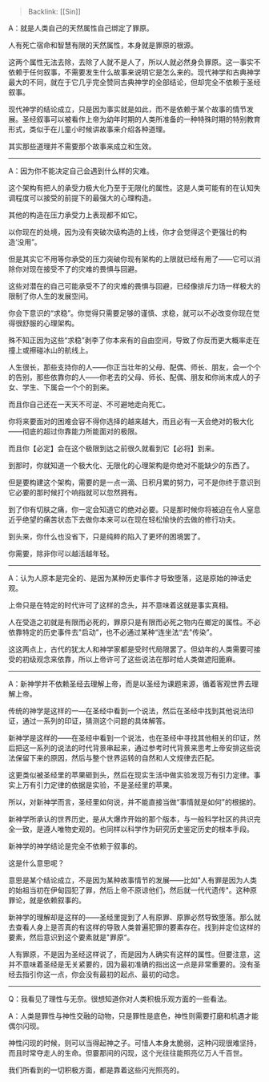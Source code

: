 > Backlink: [[Sin]]

A：就是人类自己的天然属性自己绑定了罪原。

人有死亡宿命和智慧有限的天然属性，本身就是罪原的根源。

这两个属性无法去除，去除了人就不是人了，所以人就必然身负罪原。这一事实不依赖于任何叙事，不需要发生什么故事来说明它是怎么来的。现代神学和古典神学最大的不同，就在于它几乎完全赞同古典神学的全部结论，但却完全不依赖于圣经叙事。

现代神学的结论成立，只是因为事实就是如此，而不是依赖于某个故事的情节发展。圣经叙事可以被看作上帝为幼年时期的人类所准备的一种特殊时期的特别教育形式，类似于在儿童小时候讲故事来介绍各种道理。

其实那些道理并不需要那个故事来成立和生效。

---

A：因为你不能决定自己会遇到什么样的灾难。

这个架构有把人的承受力极大化乃至于无限化的属性。这是人类可能有的在认知失调程度可以接受的前提下的最强大的心理构造。

其他的构造在压力承受力上表现都不如它。

以你现在的处境，因为没有突破次级构造的上线，你才会觉得这个更强壮的构造‘没用”。

但是其实它不用等你承受的压力突破你现有架构的上限就已经有用了——它可以消除你对现在接受不了的灾难的畏惧与回避。

这些对潜在的自己可能承受不了的灾难的畏惧与回避，已经像排斥力场一样极大的限制了你人生的发展空间。

你会下意识的“求稳”。你觉得只需要足够的谨慎、求稳，就可以不必改变你现在觉得很舒服的心理架构。

殊不知正因为这些“求稳”剥李了你本来有的自由空间，导致了你反而更大概率走在撞上或擦碰冰山的航线上。

人生很长，那些支持你的人——你正当壮年的父母、配偶、师长、朋友，会一个个的告别，那些依靠你的人——你老去的父母、师长、配偶、朋友和你尚末成人的子女、学生、下属会一个个的到来。

而且你自己还在一天天不可逆、不可避地走向死亡。

你将来要面对的困难会容不得你选择的越来越大，而且必有一天会绝对的极大化——彻底的超过你靠能力所能面对的极限。

而且你【必定】会在这个极限到达之前很久就看到它【必将】到来。

到那时，你就知道一个极大化、无限化的心理架构是你绝对不能缺少的东西了。

但是要构建这个架构，需要的是一点一滴、日积月累的努力，可不是你终于意识到它必要的那时候打个响指就可以忽然拥有。

到了你有切肤之痛，你一定会知道它的绝对必要。只是那时候你将被迫在令人窒息近乎绝望的痛苦状态下去做你本来可以在现在轻松愉快的去做的修行功夫。

到头来，你什么也没省下，只是纯粹的陷入了更坏的困境罢了。

你需要，除非你可以越活越年轻。

---

A：认为人原本是完全的、是因为某种历史事件才导致堕落，这是原始的神话史观。

上帝只是在特定的时代许可了这样的念头，并不意味着这就是事实真相。

人在受造之初就是有限而必死的，罪原只是有限而必死之物内在鄉定的属性。不必依靠特定的历史事件去"启动”，也不必通过某种“连坐法“去"传染”。

这这两点上，古代的犹太人和神学家都是受时代局限罢了。但幼年的人类需要可接受的初级观念来依靠，所以上帝许可了这些说法在那时给人类做遮阳篦麻。

---

A：新神学并不依赖圣经去理解上帝，而是以圣经为课题来源，循着客观世界去理解上帝。

传统的神学是这样的一—在圣经中看到一个说法，然后在圣经中找到其他说法印证，通过一系列的印证，猜测这个问题的具体解答。

新神学是这样的——在圣经中看到一个说法，也在圣经中寻找其他相关的印证，然后把这一系列的说法的时代背景串起来，通过参考时代背景来思考上帝安排这些说法保留下来的原因，然后与整个世界运转的自然和人文规律去匹配。

这更类似被圣经里的苹果砸到头，然后在现实生活中做实验发现万有引力定律。事实上万有引力定律的依据是实验，不是圣经里的苹果。

所以，对新神学而言，圣经里如何说，并不能直接当做“事情就是如何"的根据的。

新神学所承认的世界历史，是从大爆炸开始的那个版本，与一般科学社区的共识完全一致，是遵人唯物史观的。也同样以科学作为研究历史鉴定历史的根本手段。

新神学的神学结论是完全不依赖于叙事的。

这是什么意思呢？

意思是某个结论成立，不是因为某种故事情节的发展——比如"人有罪是因为人类的始祖当初在伊甸园犯了罪，然后上帝不原谅他们，然后就一代代遗传"。这种原罪论，就是依赖叙事的。

新神学的理解却是这样的——圣经里提到了人有原罪、原罪必然导致堕落。那么就去查看人身上是否真的有这样的导致人类普遍犯罪的要素存在。找到并定位这样的要素，然后意识到这个要素就是"罪原“。

人有罪原，不是因为圣经这样说了，而是因为人确实有这样的属性。但要注意，这并不意味着圣经是无关紧要的，因为最初准确的指出这一点是非常重要的。没有圣经去指引你这一点，你会没有最初的起点、最初的动念。

---

Q：我看见了理性与无奈。很想知道你对人类积极乐观方面的一些看法。

A：人类是罪性与神性交融的动物，只是罪性是底色，神性则需要打磨和机遇才能偶尔闪现。

神性闪现的时候，则可以当得起神之子。可惜人本身太脆弱，这种闪现很难坚持，而且时常夺走人的生命。但霎那间的闪现，这个光往往能照亮亿万人千百世。

我们所看到的一切积极方面，都是靠着这些闪光照亮的。
